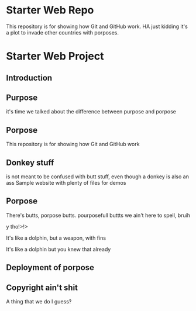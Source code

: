 # Starter Web Repo

This repository is for showing how Git and GitHub work. HA just kidding it's a plot to invade other countries with porposes. 

# Starter Web Project
## Introduction


## Purpose
it's time we talked about the difference between purpose and porpose
## Porpose
This repository is for showing how Git and GitHub work

## Donkey stuff
is not meant to be confused with butt stuff, even though a donkey is also an ass
Sample website with plenty of files for demos

## Porpose
There's butts, porpose butts. pourposefull buttts
we ain't here to spell, bruih

y tho!>!>


It's like a dolphin, but a weapon, with fins

It's like a dolphin
but you knew that already

## Deployment of porpose
## Copyright ain't shit

A thing that we do I guess?